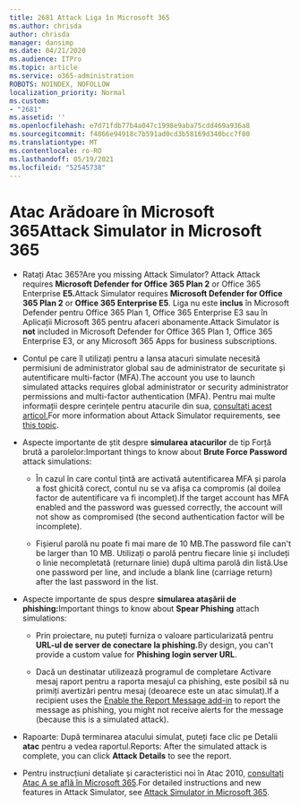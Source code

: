 ```yaml
---
title: 2681 Attack Liga în Microsoft 365
ms.author: chrisda
author: chrisda
manager: dansimp
ms.date: 04/21/2020
ms.audience: ITPro
ms.topic: article
ms.service: o365-administration
ROBOTS: NOINDEX, NOFOLLOW
localization_priority: Normal
ms.custom:
- "2681"
ms.assetid: ''
ms.openlocfilehash: e7d71fdb77b4a047c1998e9aba75cdd469a936a8
ms.sourcegitcommit: f4866e94918c7b591ad0cd3b58169d340bcc7f00
ms.translationtype: MT
ms.contentlocale: ro-RO
ms.lasthandoff: 05/19/2021
ms.locfileid: "52545738"
---
```

# <a name="attack-simulator-in-microsoft-365"></a><span data-ttu-id="b44e5-102">Atac Arădoare în Microsoft 365</span><span class="sxs-lookup"><span data-stu-id="b44e5-102">Attack Simulator in Microsoft 365</span></span>

- <span data-ttu-id="b44e5-103">Ratați Atac 365?</span><span class="sxs-lookup"><span data-stu-id="b44e5-103">Are you missing Attack Simulator?</span></span> <span data-ttu-id="b44e5-104">Attack Attack requires **Microsoft Defender for Office 365 Plan 2** or Office 365 Enterprise **E5.**</span><span class="sxs-lookup"><span data-stu-id="b44e5-104">Attack Simulator requires **Microsoft Defender for Office 365 Plan 2** or **Office 365 Enterprise E5**.</span></span> <span data-ttu-id="b44e5-105">Liga nu este **inclus** în Microsoft Defender pentru Office 365 Plan 1, Office 365 Enterprise E3 sau în Aplicații Microsoft 365 pentru afaceri abonamente.</span><span class="sxs-lookup"><span data-stu-id="b44e5-105">Attack Simulator is **not** included in Microsoft Defender for Office 365 Plan 1, Office 365 Enterprise E3, or any Microsoft 365 Apps for business subscriptions.</span></span>

- <span data-ttu-id="b44e5-106">Contul pe care îl utilizați pentru a lansa atacuri simulate necesită permisiuni de administrator global sau de administrator de securitate și autentificare multi-factor (MFA).</span><span class="sxs-lookup"><span data-stu-id="b44e5-106">The account you use to launch simulated attacks requires global administrator or security administrator permissions and multi-factor authentication (MFA).</span></span> <span data-ttu-id="b44e5-107">Pentru mai multe informații despre cerințele pentru atacurile din sua, [consultați acest articol.](/microsoft-365/security/office-365-security/attack-simulator)</span><span class="sxs-lookup"><span data-stu-id="b44e5-107">For more information about Attack Simulator requirements, see [this topic](/microsoft-365/security/office-365-security/attack-simulator).</span></span>

- <span data-ttu-id="b44e5-108">Aspecte importante de știt despre **simularea atacurilor** de tip Forță brută a parolelor:</span><span class="sxs-lookup"><span data-stu-id="b44e5-108">Important things to know about **Brute Force Password** attack simulations:</span></span>

  - <span data-ttu-id="b44e5-109">În cazul în care contul țintă are activată autentificarea MFA și parola a fost ghicită corect, contul nu se va afișa ca compromis (al doilea factor de autentificare va fi incomplet).</span><span class="sxs-lookup"><span data-stu-id="b44e5-109">If the target account has MFA enabled and the password was guessed correctly, the account will not show as compromised (the second authentication factor will be incomplete).</span></span>

  - <span data-ttu-id="b44e5-110">Fișierul parolă nu poate fi mai mare de 10 MB.</span><span class="sxs-lookup"><span data-stu-id="b44e5-110">The password file can't be larger than 10 MB.</span></span> <span data-ttu-id="b44e5-111">Utilizați o parolă pentru fiecare linie și includeți o linie necompletată (returnare linie) după ultima parolă din listă.</span><span class="sxs-lookup"><span data-stu-id="b44e5-111">Use one password per line, and include a blank line (carriage return) after the last password in the list.</span></span>

- <span data-ttu-id="b44e5-112">Aspecte importante de spus despre **simularea atașării de phishing:**</span><span class="sxs-lookup"><span data-stu-id="b44e5-112">Important things to know about **Spear Phishing** attach simulations:</span></span>

  - <span data-ttu-id="b44e5-113">Prin proiectare, nu puteți furniza o valoare particularizată pentru **URL-ul de server de conectare la phishing.**</span><span class="sxs-lookup"><span data-stu-id="b44e5-113">By design, you can't provide a custom value for **Phishing login server URL**.</span></span>

  - <span data-ttu-id="b44e5-114">Dacă un destinatar [](/microsoft-365/security/office-365-security/enable-the-report-message-add-in) utilizează programul de completare Activare mesaj raport pentru a raporta mesajul ca phishing, este posibil să nu primiți avertizări pentru mesaj (deoarece este un atac simulat).</span><span class="sxs-lookup"><span data-stu-id="b44e5-114">If a recipient uses the [Enable the Report Message add-in](/microsoft-365/security/office-365-security/enable-the-report-message-add-in) to report the message as phishing, you might not receive alerts for the message (because this is a simulated attack).</span></span>

- <span data-ttu-id="b44e5-115">Rapoarte: După terminarea atacului simulat, puteți face clic pe Detalii **atac** pentru a vedea raportul.</span><span class="sxs-lookup"><span data-stu-id="b44e5-115">Reports: After the simulated attack is complete, you can click **Attack Details** to see the report.</span></span>

- <span data-ttu-id="b44e5-116">Pentru instrucțiuni detaliate și caracteristici noi în Atac 2010, [consultați Atac A se află în Microsoft 365](/microsoft-365/security/office-365-security/attack-simulator).</span><span class="sxs-lookup"><span data-stu-id="b44e5-116">For detailed instructions and new features in Attack Simulator, see [Attack Simulator in Microsoft 365](/microsoft-365/security/office-365-security/attack-simulator).</span></span>
